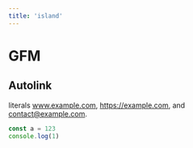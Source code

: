```yaml
---
title: 'island'
---
```


# GFM

## Autolink

literals www.example.com, https://example.com, and contact@example.com.

```js
const a = 123
console.log(1)
```
